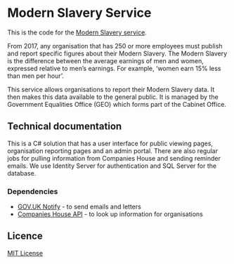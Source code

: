 # Modern Slavery Service

This is the code for the [Modern Slavery service](https://gender-pay-gap.service.gov.uk).

From 2017, any organisation that has 250 or more employees must publish and report specific figures about their Modern Slavery. 
The Modern Slavery is the difference between the average earnings of men and women, expressed relative to men’s earnings. 
For example, ‘women earn 15% less than men per hour’.

This service allows organisations to report their Modern Slavery data. It then makes this data available to the general public. 
It is managed by the Government Equalities Office (GEO) which forms part of the Cabinet Office.


## Technical documentation

This is a C# solution that has a user interface for public viewing pages, organisation reporting pages and an admin portal. There are also
regular jobs for pulling information from Companies House and sending reminder emails. We use Identity Server for authentication 
and SQL Server for the database.

### Dependencies

- [GOV.UK Notify](https://www.notifications.service.gov.uk/) - to send emails and letters
- [Companies House API](https://developer.companieshouse.gov.uk/api/docs/index.html) - to look up information for organisations

## Licence

[MIT License](LICENCE)
